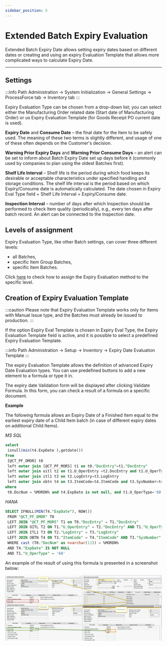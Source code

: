 ```yaml
---
sidebar_position: 5
---
```


# Extended Batch Expiry Evaluation

Extended Batch Expiry Date allows setting expiry dates based on different dates or creating and using an expiry Evaluation Template that allows more complicated ways to calculate Expiry Date.

---

## Settings

:::info Path
    Administration → System Initialization → General Settings → ProcessForce tab → Inventory tab
:::

Expiry Evaluation Type can be chosen from a drop-down list; you can select either the Manufacturing Order related date (Start date of Manufacturing Order) or us Expiry Evaluation Template (for Goods Receipt PO current date is used).

**Expiry Date** and **Consume Date** – the final date for the Item to be safely used. The meaning of these two terms is slightly different, and usage of one of these often depends on the Customer's decision.

**Warning Prior Expiry Days** and **Warning Prior Consume Days** – an alert can be set to inform about Batch Expiry Date set up days before it (commonly used by companies to plan using the oldest Batches first).

**Shelf Life Interval** – Shelf life is the period during which food keeps its desirable or acceptable characteristics under specified handling and storage conditions. The shelf life interval is the period based on which Expiry/Consume date is automatically calculated. The date chosen in Expiry Eval Type field + Shelf Life Interval = Expiry/Consume date.

**Inspection Interval** – number of days after which Inspection should be performed to check Item quality (periodically), e.g., every ten days after batch record. An alert can be connected to the Inspection date.

## Levels of assignment

Expiry Evaluation Type, like other Batch settings, can cover three different levels:

- all Batches,
- specific Item Group Batches,
- specific Item Batches.

Click [here](/docs/processforce/user-guide/inventory/batch-control/batch-control-general-settings/) to check how to assign the Expiry Evaluation method to the specific level.

## Creation of Expiry Evaluation Template

:::caution
    Please note that Expiry Evaluation Template works only for Items with Manual Issue type, and the Batches must already be issued to production.
:::

If the option Expiry Eval Template is chosen in Expiry Eval Type, the Expiry Evaluation Template field is active, and it is possible to select a predefined Expiry Evaluation Template.

:::info Path
    Administration → Setup → Inventory → Expiry Date Evaluation Template
:::

The expiry Evaluation Template allows the definition of advanced Expiry Date Evaluation types. You can use predefined buttons to add a new element to a formula or type it in.

The expiry date Validation form will be displayed after clicking Validate Formula. In this form, you can check a result of a formula on a specific document.

**Example**

The following formula allows an Expiry Date of a Finished Item equal to the earliest expiry date of a Child Item batch (in case of different expiry dates on additional Child Items).

_MS SQL_

```sql
select
 isnull(min(t4.ExpDate ),getdate())
from
 [@CT_PF_OMOR] t0
 left outer join [@CT_PF_MOR5] t1 on t0."DocEntry"=t1."DocEntry"
 left outer join oitl t2 on t1.U_OperEntry =t2.DocEntry and t1.U_OperType=t2.DocType
 left outer join itl1 t3 on t2.LogEntry=t3.LogEntry
 left outer join obtn t4 on t3.ItemCode=t4.ItemCode and t3.SysNumber=t4.SysNumber
where
 t0.DocNum = %MORDN% and t4.ExpDate is not null, and t1.U_OperType='60'
```

_HANA_

```sql
SELECT IFNULL(MIN(T4."ExpDate"), NOW())
 FROM "@CT_PF_OMOR" T0
 LEFT JOIN "@CT_PF_MOR5" T1 on T0."DocEntry" = T1."DocEntry"
 LEFT JOIN OITL T2 ON T1."U_OperEntry" = T2."DocEntry" AND T1."U_OperType" = T2."DocType"
 LEFT JOIN ITL1 T3 ON T2."LogEntry" = T3."LogEntry"
 LEFT JOIN OBTN T4 ON T3."ItemCode" = T4."ItemCode" AND T3."SysNumber" = T4."SysNumber"
 WHERE cast (T0."DocNum" as nvarchar(11)) = %MORDN%
 AND T4."ExpDate" IS NOT NULL
 AND T1."U_OperType" = '60'
```

An example of the result of using this formula is presented in a screenshot below:

![Item Child Expiry Date](./media/extended-batch-expiry-evaluation/item-child-expiry-date.webp)
